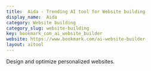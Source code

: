 ```yaml
---
title:  Aida - Trending AI tool for Website building
display_name:  Aida
category: Website building
category_slug: website-building
key: bookmark_com_ai_website_builder
website: https://www.bookmark.com/ai-website-builder
layout: aitool
---
```


Design and optimize personalized websites.
